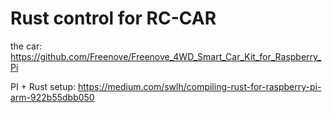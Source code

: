 # Rust control for RC-CAR

the car: https://github.com/Freenove/Freenove_4WD_Smart_Car_Kit_for_Raspberry_Pi

PI + Rust setup: https://medium.com/swlh/compiling-rust-for-raspberry-pi-arm-922b55dbb050